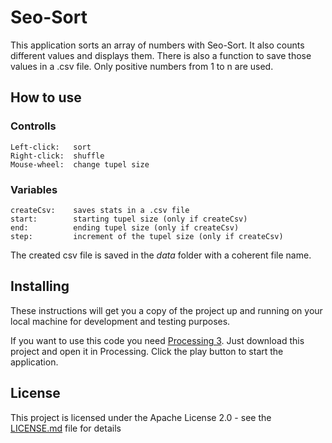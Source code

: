 # Seo-Sort

This application sorts an array of numbers with Seo-Sort.
It also counts different values and displays them.
There is also a function to save those values in a .csv file.
Only positive numbers from 1 to n are used.

## How to use

### Controlls
```
Left-click:   sort
Right-click:  shuffle
Mouse-wheel:  change tupel size
```

### Variables
```
createCsv:    saves stats in a .csv file
start:        starting tupel size (only if createCsv)
end:          ending tupel size (only if createCsv)
step:         increment of the tupel size (only if createCsv)
```

The created csv file is saved in the *data* folder with a coherent file name.

## Installing

These instructions will get you a copy of the project up and running on your local machine for development and testing purposes.

If you want to use this code you need [Processing 3](https://processing.org/).
Just download this project and open it in Processing. Click the play button to start the application.

## License

This project is licensed under the Apache License 2.0 - see the [LICENSE.md](LICENSE.md) file for details
